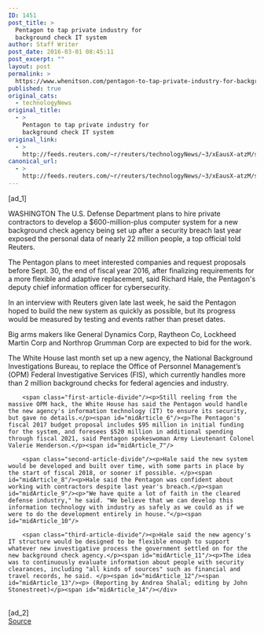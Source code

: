 ```yaml
---
ID: 1451
post_title: >
  Pentagon to tap private industry for
  background check IT system
author: Staff Writer
post_date: 2016-03-01 08:45:11
post_excerpt: ""
layout: post
permalink: >
  https://www.whenitson.com/pentagon-to-tap-private-industry-for-background-check-it-system/
published: true
original_cats:
  - technologyNews
original_title:
  - >
    Pentagon to tap private industry for
    background check IT system
original_link:
  - >
    http://feeds.reuters.com/~r/reuters/technologyNews/~3/xEausX-atzM/story01.htm
canonical_url:
  - >
    http://feeds.reuters.com/~r/reuters/technologyNews/~3/xEausX-atzM/story01.htm
---
```

 [ad_1]
<br><div id="articleText">
<span id="midArticle_start"/>

<span id="midArticle_0"/><span class="focusParagraph" readability="5"><p><span class="articleLocation">WASHINGTON</span> The U.S. Defense Department plans to hire private contractors to develop a $600-million-plus computer system for a new background check agency being set up after a security breach last year exposed the personal data of nearly 22 million people, a top official told Reuters.</p></span><span id="midArticle_1"/><p>The Pentagon plans to meet interested companies and request proposals before Sept. 30, the end of fiscal year 2016, after finalizing requirements for a more flexible and adaptive replacement, said Richard Hale, the Pentagon's deputy chief information officer for cybersecurity.</p><span id="midArticle_2"/><p>In an interview with Reuters given late last week, he said the Pentagon hoped to build the new system as quickly as possible, but its progress would be measured by testing and events rather than preset dates.</p><span id="midArticle_3"/><p>Big arms makers like General Dynamics Corp, Raytheon Co, Lockheed Martin Corp and Northrop Grumman Corp are expected to bid for the work.</p><span id="midArticle_4"/><p>The White House last month set up a new agency, the National Background Investigations Bureau, to replace the Office of Personnel Management’s (OPM) Federal Investigative Services (FIS), which currently handles more than 2 million background checks for federal agencies and industry.</p><span id="midArticle_5"/>
        
        <span class="first-article-divide"/><p>Still reeling from the massive OPM hack, the White House has said the Pentagon would handle the new agency's information technology (IT) to ensure its security, but gave no details.</p><span id="midArticle_6"/><p>The Pentagon's fiscal 2017 budget proposal includes $95 million in initial funding for the system, and foresees $520 million in additional spending through fiscal 2021, said Pentagon spokeswoman Army Lieutenant Colonel Valerie Henderson.</p><span id="midArticle_7"/>
        
        <span class="second-article-divide"/><p>Hale said the new system would be developed and built over time, with some parts in place by the start of fiscal 2018, or sooner if possible. </p><span id="midArticle_8"/><p>Hale said the Pentagon was confident about working with contractors despite last year's breach.</p><span id="midArticle_9"/><p>"We have quite a lot of faith in the cleared defense industry," he said. "We believe that we can develop this information technology with industry as safely as we could as if we were to do the development entirely in house."</p><span id="midArticle_10"/>
        
        <span class="third-article-divide"/><p>Hale said the new agency's IT structure would be designed to be flexible enough to support whatever new investigative process the government settled on for the new background check agency.</p><span id="midArticle_11"/><p>The idea was to continuously evaluate information about people with security clearances, including "all kinds of sources" such as financial and travel records, he said. </p><span id="midArticle_12"/><span id="midArticle_13"/><p> (Reporting by Andrea Shalal; editing by John Stonestreet)</p><span id="midArticle_14"/></div>
<br>[ad_2]
<br><a href="http://feeds.reuters.com/~r/reuters/technologyNews/~3/xEausX-atzM/story01.htm">Source </a>